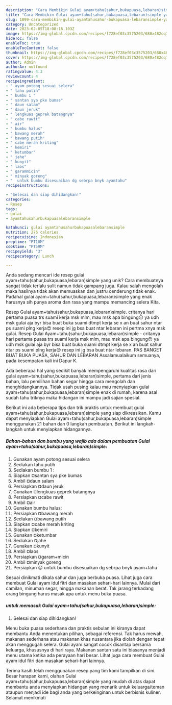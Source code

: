 ```yaml
---
description: "Cara Membikin Gulai ayam+tahu(sahur,bukapuasa,lebaran)simple yang Mantap"
title: "Cara Membikin Gulai ayam+tahu(sahur,bukapuasa,lebaran)simple yang Mantap"
slug: 1099-cara-membikin-gulai-ayamtahusahur-bukapuasa-lebaransimple-yang-mantap
category: Uncategorized
date: 2023-02-05T18:08:16.103Z
image: https://img-global.cpcdn.com/recipes/f728ef03c3575203/680x482cq70/gulai-ayamtahusahurbukapuasalebaransimple-foto-resep-utama.jpg
hideToc: false
enableToc: true
enableTocContent: false
thumbnail: https://img-global.cpcdn.com/recipes/f728ef03c3575203/680x482cq70/gulai-ayamtahusahurbukapuasalebaransimple-foto-resep-utama.jpg
cover: https://img-global.cpcdn.com/recipes/f728ef03c3575203/680x482cq70/gulai-ayamtahusahurbukapuasalebaransimple-foto-resep-utama.jpg
author: Admin
authorAv: notfound
ratingvalue: 4.3
reviewcount: 4
recipeingredient:
- " ayam potong sesuai selera"
- " tahu putih"
- " bumbu 1 "
- " santan sya pke bumas"
- " daun salam"
- " daun jeruk"
- " lengkuas geprek batangnya"
- " cabe rawit"
- " air"
- " bumbu halus"
- " bawang merah"
- " bawang putih"
- " cabe merah kriting"
- " kemiri"
- " ketumbar"
- " jahe"
- " kunyit"
- " laos"
- " garammicin"
- " minyak goreng"
- "  untuk bumbu disesuaikan dg sebrpa bnyk ayamtahu"
recipeinstructions:

- "Selesai dan siap dihidangkan!"
categories:
- Resep
tags:
- gulai
- ayamtahusahurbukapuasalebaransimple

katakunci: gulai ayamtahusahurbukapuasalebaransimple 
nutrition: 276 calories
recipecuisine: Indonesian
preptime: "PT10M"
cooktime: "PT59M"
recipeyield: "3"
recipecategory: Lunch

---
```





Anda sedang mencari ide resep gulai ayam+tahu(sahur,bukapuasa,lebaran)simple yang unik? Cara membuatnya sangat tidak terlalu sulit namun tidak gampang juga. Kalau salah mengolah maka hasilnya tidak akan memuaskan dan justru cenderung tidak enak. Padahal gulai ayam+tahu(sahur,bukapuasa,lebaran)simple yang enak harusnya sih punya aroma dan rasa yang mampu memancing selera Kita.





Resep Gulai ayam+tahu(sahur,bukapuasa,lebaran)simple. critanya hari pertama puasa trs suami kerja msk mlm, mau msk apa bingung😒 ya udh msk gulai aja byr bisa buat buka suami dtmpt kerja se x an buat sahur ntar ps suami plng kerja😍 resep ini jg bsa buat ntar lebaran ini pertma xnya msk gulai. Resep Gulai Ayam+tahu(sahur,bukapuasa,lebaran)simple - critanya hari pertama puasa trs suami kerja msk mlm, mau msk apa bingung😒 ya udh msk gulai aja byr bisa buat buka suami dtmpt kerja se x an buat sahur ntar ps suami plng kerja😍 resep ini jg bsa buat ntar lebaran. PAS BANGET BUAT BUKA PUASA, SAHUR DAN LEBARAN Assalamualaikum semuanya, pada kesempatan kali ini Dapur K.

Ada beberapa hal yang sedikit banyak mempengaruhi kualitas rasa dari gulai ayam+tahu(sahur,bukapuasa,lebaran)simple, pertama dari jenis bahan, lalu pemilihan bahan segar hingga cara mengolah dan menghidangkannya. Tidak usah pusing kalau mau menyiapkan gulai ayam+tahu(sahur,bukapuasa,lebaran)simple enak di rumah, karena asal sudah tahu triknya maka hidangan ini mampu jadi sajian spesial.






Berikut ini ada beberapa tips dan trik praktis untuk membuat gulai ayam+tahu(sahur,bukapuasa,lebaran)simple yang siap dikreasikan. Kamu dapat menyiapkan Gulai ayam+tahu(sahur,bukapuasa,lebaran)simple menggunakan 21 bahan dan 0 langkah pembuatan. Berikut ini langkah-langkah untuk menyiapkan hidangannya.

<!--inarticleads1-->

##### Bahan-bahan dan bumbu yang wajib ada dalam pembuatan Gulai ayam+tahu(sahur,bukapuasa,lebaran)simple:

1. Gunakan  ayam potong sesuai selera
1. Sediakan  tahu putih
1. Sediakan  bumbu 1 :
1. Siapkan  ¤santan sya pke bumas
1. Ambil  ¤daun salam
1. Persiapkan  ¤daun jeruk
1. Gunakan  ¤lengkuas geprek batangnya
1. Persiapkan  ¤cabe rawit
1. Ambil  ¤air
1. Gunakan  bumbu halus:
1. Persiapkan  ¤bawang merah
1. Sediakan  ¤bawang putih
1. Siapkan  ¤cabe merah kriting
1. Siapkan  ¤kemiri
1. Gunakan  ¤ketumbar
1. Sediakan  ¤jahe
1. Gunakan  ¤kunyit
1. Ambil  ¤laos
1. Persiapkan  ¤garam+micin
1. Ambil  ¤minyak goreng
1. Persiapkan  😉 untuk bumbu disesuaikan dg sebrpa bnyk ayam+tahu


Sesuai dinikmati dikala sahur dan juga berbuka puasa. Lihat juga cara membuat Gulai ayam idul fitri dan masakan sehari-hari lainnya. Mulai dari camilan, minuman segar, hingga makanan berat. Tak jarang terkadang orang bingung harus masak apa untuk menu buka puasa. 

<!--inarticleads2-->

#####  untuk memasak Gulai ayam+tahu(sahur,bukapuasa,lebaran)simple:


1. Selesai dan siap dihidangkan!

Menu buka puasa sederhana dan praktis sebulan ini kiranya dapat membantu Anda menentukan pilihan, sebagai referensi. Tak harus mewah, makanan sederhana atau makanan khas nusantara jika diolah dengan tepat akan menggugah selera. Gulai ayam sangat cocok disantap bersama keluarga, khususnya di hari raya. Makanan santan satu ini biasanya menjadi menu utama ketika ada perayaan hari besar. Lihat juga cara membuat Gulai ayam idul fitri dan masakan sehari-hari lainnya. 

Terima kasih telah menggunakan resep yang tim kami tampilkan di sini. Besar harapan kami, olahan Gulai ayam+tahu(sahur,bukapuasa,lebaran)simple yang mudah di atas dapat membantu anda menyiapkan hidangan yang menarik untuk keluarga/teman ataupun menjadi ide bagi anda yang berkeinginan untuk berbisnis kuliner. Selamat menikmati
